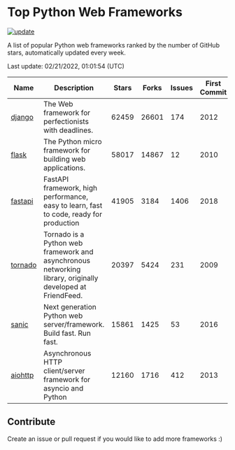 # Top Python Web Frameworks

[![update](https://github.com/sunnysid3up/python-web-frameworks/actions/workflows/update.yml/badge.svg)](https://github.com/sunnysid3up/python-web-frameworks/actions/workflows/update.yml)

A list of popular Python web frameworks ranked by the number of GitHub stars, automatically updated every week.

Last update: 02/21/2022, 01:01:54 (UTC)

| Name          | Description          | Stars                     | Forks          | Issues               | First Commit        | Last Commit         |
|---------------|----------------------|---------------------------|----------------|----------------------|---------------------|---------------------|
| [django](https://github.com/django/django) | The Web framework for perfectionists with deadlines. | 62459 | 26601 | 174 | 2012 | 2022-02-21 |
| [flask](https://github.com/pallets/flask) | The Python micro framework for building web applications. | 58017 | 14867 | 12 | 2010 | 2022-02-21 |
| [fastapi](https://github.com/tiangolo/fastapi) | FastAPI framework, high performance, easy to learn, fast to code, ready for production | 41905 | 3184 | 1406 | 2018 | 2022-02-21 |
| [tornado](https://github.com/tornadoweb/tornado) | Tornado is a Python web framework and asynchronous networking library, originally developed at FriendFeed. | 20397 | 5424 | 231 | 2009 | 2022-02-20 |
| [sanic](https://github.com/sanic-org/sanic) | Next generation Python web server/framework. Build fast. Run fast. | 15861 | 1425 | 53 | 2016 | 2022-02-20 |
| [aiohttp](https://github.com/aio-libs/aiohttp) | Asynchronous HTTP client/server framework for asyncio and Python | 12160 | 1716 | 412 | 2013 | 2022-02-20 |

## Contribute 

Create an issue or pull request if you would like to add more frameworks :)